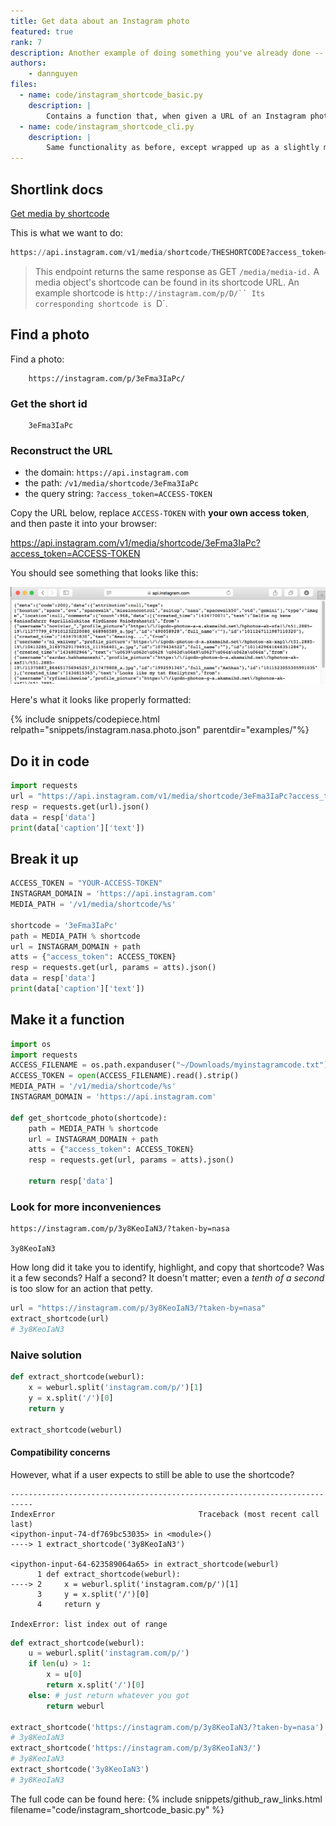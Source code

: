 ```yaml
---
title: Get data about an Instagram photo
featured: true
rank: 7
description: Another example of doing something you've already done -- finding the information about a photo -- but doing it via API
authors:
    - dannguyen
files:
  - name: code/instagram_shortcode_basic.py
    description: |
        Contains a function that, when given a URL of an Instagram photo, returns its data as JSON from Instagram's API.
  - name: code/instagram_shortcode_cli.py
    description: |
        Same functionality as before, except wrapped up as a slightly more convenient command-line script.
---
```


## Shortlink docs



[Get media by shortcode](https://instagram.com/developer/endpoints/media/#get_media_by_shortcode)

This is what we want to do:

~~~py
https://api.instagram.com/v1/media/shortcode/THESHORTCODE?access_token=ACCESS-TOKEN
~~~

> This endpoint returns the same response as GET `/media/media-id.`
> A media object's shortcode can be found in its shortcode URL.
> An example shortcode is `http://instagram.com/p/D/``
> Its corresponding shortcode is `D`.

## Find a photo

Find a photo:

        https://instagram.com/p/3eFma3IaPc/


### Get the short id

        3eFma3IaPc


### Reconstruct the URL

- the domain: `https://api.instagram.com`
- the path: `/v1/media/shortcode/3eFma3IaPc`
- the query string: `?access_token=ACCESS-TOKEN`

Copy the URL below, replace `ACCESS-TOKEN` with __your own access token__, and then paste it into your browser:

https://api.instagram.com/v1/media/shortcode/3eFma3IaPc?access_token=ACCESS-TOKEN


You should see something that looks like this:

![image](/files/images/nasainstagrambrowser.png)

Here's what it looks like properly formatted:

{% include snippets/codepiece.html relpath="snippets/instagram.nasa.photo.json" parentdir="examples/"%}


## Do it in code

~~~python
import requests
url = "https://api.instagram.com/v1/media/shortcode/3eFma3IaPc?access_token=ACCESS-TOKEN"
resp = requests.get(url).json()
data = resp['data']
print(data['caption']['text'])
~~~


## Break it up

~~~py
ACCESS_TOKEN = "YOUR-ACCESS-TOKEN"
INSTAGRAM_DOMAIN = 'https://api.instagram.com'
MEDIA_PATH = '/v1/media/shortcode/%s'

shortcode = '3eFma3IaPc'
path = MEDIA_PATH % shortcode
url = INSTAGRAM_DOMAIN + path
atts = {"access_token": ACCESS_TOKEN}
resp = requests.get(url, params = atts).json()
data = resp['data']
print(data['caption']['text'])
~~~





## Make it a function


~~~py
import os
import requests
ACCESS_FILENAME = os.path.expanduser("~/Downloads/myinstagramcode.txt")
ACCESS_TOKEN = open(ACCESS_FILENAME).read().strip()
MEDIA_PATH = '/v1/media/shortcode/%s'
INSTAGRAM_DOMAIN = 'https://api.instagram.com'

def get_shortcode_photo(shortcode):
    path = MEDIA_PATH % shortcode
    url = INSTAGRAM_DOMAIN + path
    atts = {"access_token": ACCESS_TOKEN}
    resp = requests.get(url, params = atts).json()
    
    return resp['data']
~~~


### Look for more inconveniences

    https://instagram.com/p/3y8KeoIaN3/?taken-by=nasa

    3y8KeoIaN3

How long did it take you to identify, highlight, and copy that shortcode? Was it a few seconds? Half a second? It doesn't matter; even a _tenth of a second_ is too slow for an action that petty.

~~~py
url = "https://instagram.com/p/3y8KeoIaN3/?taken-by=nasa"
extract_shortcode(url)
# 3y8KeoIaN3
~~~


### Naive solution

~~~py
def extract_shortcode(weburl):
    x = weburl.split('instagram.com/p/')[1]
    y = x.split('/')[0]
    return y

extract_shortcode(weburl)
~~~


#### Compatibility concerns

However, what if a user expects to still be able to use the shortcode?

~~~
---------------------------------------------------------------------------
IndexError                                Traceback (most recent call last)
<ipython-input-74-df769bc53035> in <module>()
----> 1 extract_shortcode('3y8KeoIaN3')

<ipython-input-64-623589064a65> in extract_shortcode(weburl)
      1 def extract_shortcode(weburl):
----> 2     x = weburl.split('instagram.com/p/')[1]
      3     y = x.split('/')[0]
      4     return y

IndexError: list index out of range
~~~


~~~py
def extract_shortcode(weburl):
    u = weburl.split('instagram.com/p/')
    if len(u) > 1:
        x = u[0]
        return x.split('/')[0]
    else: # just return whatever you got
        return weburl

extract_shortcode('https://instagram.com/p/3y8KeoIaN3/?taken-by=nasa')
# 3y8KeoIaN3
extract_shortcode('https://instagram.com/p/3y8KeoIaN3/')
# 3y8KeoIaN3
extract_shortcode('3y8KeoIaN3')
# 3y8KeoIaN3
~~~


The full code can be found here: {% include snippets/github_raw_links.html filename="code/instagram_shortcode_basic.py" %}
